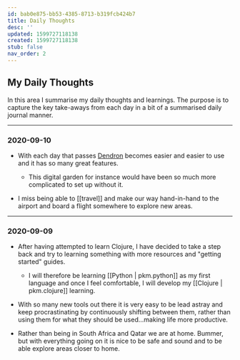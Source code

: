 ```yaml
---
id: bab0e875-bb53-4385-8713-b319fcb424b7
title: Daily Thoughts
desc: ''
updated: 1599727118138
created: 1599727118138
stub: false
nav_order: 2
---
```


## My Daily Thoughts

In this area I summarise my daily thoughts and learnings. The purpose is to capture the key take-aways from each day in a bit of a summarised daily journal manner.

---
### 2020-09-10

- With each day that passes <a href="https://www.dendron.so/" target="_blank">Dendron</a> becomes easier and easier to use and it has so many great features.
    - This digital garden for instance would have been so much more complicated to set up without it.

- I miss being able to [[travel]] and make our way hand-in-hand to the airport and board a flight somewhere to explore new areas.

---
### 2020-09-09

- After having attempted to learn Clojure, I have decided to take a step back and try to learning something with more resources and "getting started" guides. 
    - I will therefore be learning [[Python | pkm.python]] as my first language and once I feel comfortable, I will develop my [[Clojure | pkm.clojure]] learning.

- With so many new tools out there it is very easy to be lead astray and keep procrastinating by continuously shifting between them, rather than using them for what they should be used...making life more productive.

- Rather than being in South Africa and Qatar we are at home. Bummer, but with everything going on it is nice to be safe and sound and to be able explore areas closer to home.
